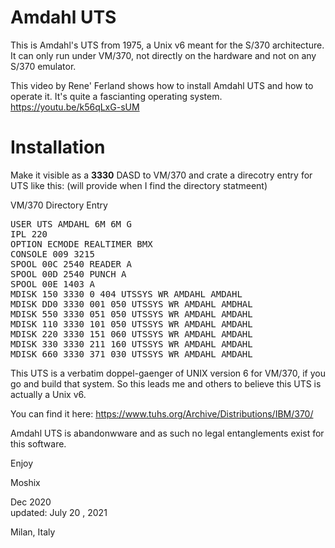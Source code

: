 Amdahl UTS
=========

This is Amdahl's UTS from 1975, a Unix v6 meant for the S/370 architecture. It can only run under VM/370, not directly on the hardware and not on any S/370 emulator. 

This video by Rene' Ferland shows how to install Amdahl UTS and how to operate it. It's quite a fascianting operating system. https://youtu.be/k56qLxG-sUM


Installation
============

Make it visible as a <b> 3330</b> DASD to VM/370 and crate a direcotry entry for UTS like this: (will provide when I find the directory statmeent)

VM/370 Directory Entry 

<pre>
USER UTS AMDAHL 6M 6M G
IPL 220
OPTION ECMODE REALTIMER BMX
CONSOLE 009 3215
SPOOL 00C 2540 READER A
SPOOL 00D 2540 PUNCH A
SPOOL 00E 1403 A
MDISK 150 3330 0 404 UTSSYS WR AMDAHL AMDAHL
MDISK DD0 3330 001 050 UTSSYS WR AMDAHL AMDHAL
MDISK 550 3330 051 050 UTSSYS WR AMDAHL AMDAHL
MDISK 110 3330 101 050 UTSSYS WR AMDAHL AMDAHL
MDISK 220 3330 151 060 UTSSYS WR AMDAHL AMDAHL
MDISK 330 3330 211 160 UTSSYS WR AMDAHL AMDAHL
MDISK 660 3330 371 030 UTSSYS WR AMDAHL AMDAHL
</pre>

This UTS is a verbatim doppel-gaenger of UNIX version 6 for VM/370, if you go and build that system. So this leads me and others to believe this UTS is actually a Unix v6. 

You can find it here: https://www.tuhs.org/Archive/Distributions/IBM/370/


Amdahl UTS is abandonwware and as such no legal entanglements exist for this software. 


Enjoy

Moshix

Dec 2020
<br>
updated: July 20 , 2021<p>
Milan, Italy
